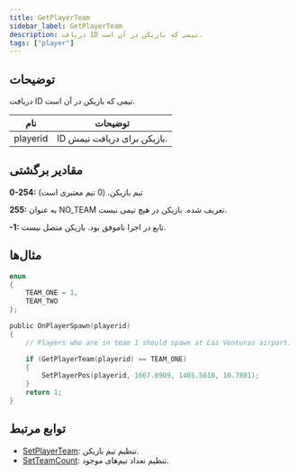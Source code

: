 ```yaml
---
title: GetPlayerTeam
sidebar_label: GetPlayerTeam
description: دریافت ID تیمی که بازیکن در آن است.
tags: ["player"]
---
```


## توضیحات

دریافت ID تیمی که بازیکن در آن است.

| نام     | توضیحات                              |
| -------- | ---------------------------------------- |
| playerid | ID بازیکن برای دریافت تیمش. |

## مقادیر برگشتی

**0-254:** تیم بازیکن. (0 تیم معتبری است)

**255:** به عنوان NO_TEAM تعریف شده. بازیکن در هیچ تیمی نیست.

**-1:** تابع در اجرا ناموفق بود. بازیکن متصل نیست.

## مثال‌ها

```c
enum
{
    TEAM_ONE = 1,
    TEAM_TWO
};

public OnPlayerSpawn(playerid)
{
    // Players who are in team 1 should spawn at Las Venturas airport.

    if (GetPlayerTeam(playerid) == TEAM_ONE)
    {
        SetPlayerPos(playerid, 1667.8909, 1405.5618, 10.7801);
    }
    return 1;
}
```

## توابع مرتبط

- [SetPlayerTeam](SetPlayerTeam): تنظیم تیم بازیکن.
- [SetTeamCount](SetTeamCount): تنظیم تعداد تیم‌های موجود.